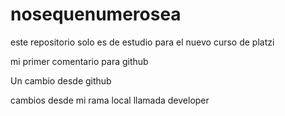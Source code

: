# nosequenumerosea
este repositorio solo es de estudio para el nuevo curso de platzi

mi primer comentario para github

Un cambio desde github

cambios desde mi rama local llamada developer

